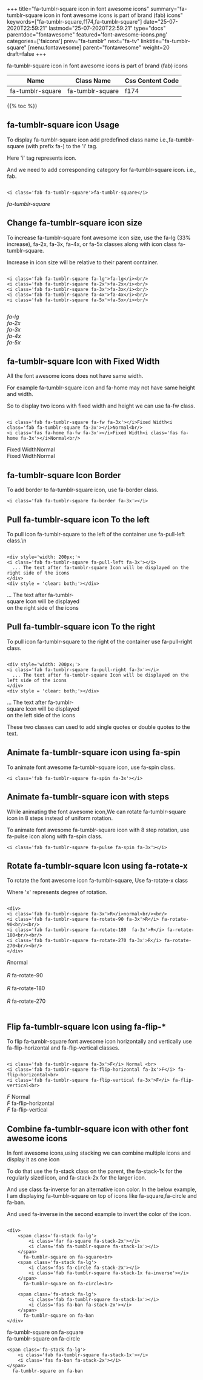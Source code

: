 +++
title="fa-tumblr-square icon in font awesome icons"
summary="fa-tumblr-square icon in font awesome icons is part of brand (fab) icons"
keywords=["fa-tumblr-square,f174,fa-tumblr-square"]
date="25-07-2020T22:59:21"
lastmod="25-07-2020T22:59:21"
type="docs"
parentdoc="fontawesome"
featured='font-awesome-icons.png'
categories=['faicons']
prev="fa-tumblr"
next="fa-tv"
linktitle="fa-tumblr-square"
[menu.fontawesome]
parent="fontawesome"
weight=20
draft=false
+++


fa-tumblr-square icon in font awesome icons is part of brand (fab) icons

<div class='table-responsive'><table class='table'><thead><tr><th>Name</th><th>Class Name</th><th>Css Content Code</th></tr></thead><tbody><tr><td>fa-tumblr-square</td><td>fa-tumblr-square</td><td>f174</td></tr></tbody></table></div>


{{% toc %}}


## fa-tumblr-square icon Usage

To display fa-tumblr-square icon add predefined class name i.e.,fa-tumblr-square (with prefix fa-) to the 'i' tag.

Here 'i' tag represents icon.

And we need to add corresponding category for fa-tumblr-square icon. i.e., fab.


```

<i class='fab fa-tumblr-square'>fa-tumblr-square</i>
```

<i class='fab fa-tumblr-square'>fa-tumblr-square</i>




## Change fa-tumblr-square icon size
To increase fa-tumblr-square font awesome icon size, use the fa-lg (33% increase), fa-2x, fa-3x, fa-4x, or fa-5x classes along with icon class fa-tumblr-square.

Increase in icon size will be relative to their parent container. 

```

<i class='fab fa-tumblr-square fa-lg'>fa-lg</i><br/>
<i class='fab fa-tumblr-square fa-2x'>fa-2x</i><br/>
<i class='fab fa-tumblr-square fa-3x'>fa-3x</i><br/>
<i class='fab fa-tumblr-square fa-4x'>fa-4x</i><br/>
<i class='fab fa-tumblr-square fa-5x'>fa-5x</i><br/>
            
```

<i class='fab fa-tumblr-square fa-lg'>fa-lg</i><br/>
<i class='fab fa-tumblr-square fa-2x'>fa-2x</i><br/>
<i class='fab fa-tumblr-square fa-3x'>fa-3x</i><br/>
<i class='fab fa-tumblr-square fa-4x'>fa-4x</i><br/>
<i class='fab fa-tumblr-square fa-5x'>fa-5x</i><br/>
            



## fa-tumblr-square Icon with Fixed Width 

All the font awesome icons does not have same width.

For example fa-tumblr-square icon and fa-home may not have same height and width.

So to display two icons with fixed width and height we can use fa-fw class.


```

<i class='fab fa-tumblr-square fa-fw fa-3x'></i>Fixed Width<i class='fab fa-tumblr-square fa-3x'></i>Normal<br/>
<i class='fas fa-home fa-fw fa-3x'></i>Fixed Width<i class='fas fa-home fa-3x'></i>Normal<br/>
```

<i class='fab fa-tumblr-square fa-fw fa-3x'></i>Fixed Width<i class='fab fa-tumblr-square fa-3x'></i>Normal<br/>
<i class='fas fa-home fa-fw fa-3x'></i>Fixed Width<i class='fas fa-home fa-3x'></i>Normal<br/>



## fa-tumblr-square Icon Border 

To add border to fa-tumblr-square icon, use fa-border class.


```
<i class='fab fa-tumblr-square fa-border fa-3x'></i>

```
<i class='fab fa-tumblr-square fa-border fa-3x'></i>





## Pull fa-tumblr-square icon To the left

To pull icon fa-tumblr-square to the left of the container use fa-pull-left class.\n

```

<div style='width: 200px;'>
<i class='fab fa-tumblr-square fa-pull-left fa-3x'></i>
  ... The text after fa-tumblr-square Icon will be displayed on the right side of the icons
</div>
<div style = 'clear: both;'></div>
```

<div style='width: 200px;'>
<i class='fab fa-tumblr-square fa-pull-left fa-3x'></i>
  ... The text after fa-tumblr-square Icon will be displayed on the right side of the icons
</div>
<div style = 'clear: both;'></div>




## Pull fa-tumblr-square icon To the right
To pull icon fa-tumblr-square to the right of the container use fa-pull-right class.

```

<div style='width: 200px;'>
<i class='fab fa-tumblr-square fa-pull-right fa-3x'></i>
  ... The text after fa-tumblr-square Icon will be displayed on the left side of the icons
</div>
<div style = 'clear: both;'></div>
```

<div style='width: 200px;'>
<i class='fab fa-tumblr-square fa-pull-right fa-3x'></i>
  ... The text after fa-tumblr-square Icon will be displayed on the left side of the icons
</div>
<div style = 'clear: both;'></div>

These two classes can used to add single quotes or double quotes to the text.


## Animate fa-tumblr-square icon using fa-spin
To animate font awesome fa-tumblr-square icon, use fa-spin class.

```
<i class='fab fa-tumblr-square fa-spin fa-3x'></i>
```
<i class='fab fa-tumblr-square fa-spin fa-3x'></i>




## Animate fa-tumblr-square icon with steps
While animating the font awesome icon,We can rotate fa-tumblr-square icon in 8 steps instead of uniform rotation.

To animate font awesome fa-tumblr-square icon with 8 step rotation, use fa-pulse icon along with fa-spin class.


```
<i class='fab fa-tumblr-square fa-pulse fa-spin fa-3x'></i>

```
<i class='fab fa-tumblr-square fa-pulse fa-spin fa-3x'></i>





## Rotate fa-tumblr-square Icon using fa-rotate-x
To rotate the font awesome icon fa-tumblr-square, Use fa-rotate-x class

Where 'x' represents degree of rotation.


```

<div>
<i class='fab fa-tumblr-square fa-3x'>R</i>normal<br/><br/>
<i class='fab fa-tumblr-square fa-rotate-90 fa-3x'>R</i> fa-rotate-90<br/><br/> 
<i class='fab fa-tumblr-square fa-rotate-180  fa-3x'>R</i> fa-rotate-180<br/><br/> 
<i class='fab fa-tumblr-square fa-rotate-270 fa-3x'>R</i> fa-rotate-270<br/><br/>
</div>
```

<div>
<i class='fab fa-tumblr-square fa-3x'>R</i>normal<br/><br/>
<i class='fab fa-tumblr-square fa-rotate-90 fa-3x'>R</i> fa-rotate-90<br/><br/> 
<i class='fab fa-tumblr-square fa-rotate-180  fa-3x'>R</i> fa-rotate-180<br/><br/> 
<i class='fab fa-tumblr-square fa-rotate-270 fa-3x'>R</i> fa-rotate-270<br/><br/>
</div>




## Flip fa-tumblr-square Icon using fa-flip-*
To flip fa-tumblr-square font awesome icon horizontally and vertically use fa-flip-horizontal and fa-flip-vertical classes. 

```

<i class='fab fa-tumblr-square fa-3x'>F</i> Normal <br>
<i class='fab fa-tumblr-square fa-flip-horizontal fa-3x'>F</i> fa-flip-horizontal<br>
<i class='fab fa-tumblr-square fa-flip-vertical fa-3x'>F</i> fa-flip-vertical<br>
```

<i class='fab fa-tumblr-square fa-3x'>F</i> Normal <br>
<i class='fab fa-tumblr-square fa-flip-horizontal fa-3x'>F</i> fa-flip-horizontal<br>
<i class='fab fa-tumblr-square fa-flip-vertical fa-3x'>F</i> fa-flip-vertical<br>




## Combine fa-tumblr-square icon with other font awesome icons
In font awesome icons,using stacking we can combine multiple icons and display it as one icon 

To do that use the fa-stack class on the parent, the fa-stack-1x for the regularly sized icon, and fa-stack-2x for the larger icon.

And use class fa-inverse for an alternative icon color. 
In the below example, I am displaying fa-tumblr-square on top of icons like fa-square,fa-circle and fa-ban.

And used fa-inverse in the second example to invert the color of the icon.

```

<div>
    <span class='fa-stack fa-lg'>
        <i class='far fa-square fa-stack-2x'></i>
        <i class='fab fa-tumblr-square fa-stack-1x'></i>
    </span>
      fa-tumblr-square on fa-square<br>
    <span class='fa-stack fa-lg'>
        <i class='fas fa-circle fa-stack-2x'></i>
        <i class='fab fa-tumblr-square fa-stack-1x fa-inverse'></i>
    </span>
      fa-tumblr-square on fa-circle<br>

    <span class='fa-stack fa-lg'>
        <i class='fab fa-tumblr-square fa-stack-1x'></i>
        <i class='fas fa-ban fa-stack-2x'></i>
    </span>
      fa-tumblr-square on fa-ban
</div>
```

<div>
    <span class='fa-stack fa-lg'>
        <i class='far fa-square fa-stack-2x'></i>
        <i class='fab fa-tumblr-square fa-stack-1x'></i>
    </span>
      fa-tumblr-square on fa-square<br>
    <span class='fa-stack fa-lg'>
        <i class='fas fa-circle fa-stack-2x'></i>
        <i class='fab fa-tumblr-square fa-stack-1x fa-inverse'></i>
    </span>
      fa-tumblr-square on fa-circle<br>

    <span class='fa-stack fa-lg'>
        <i class='fab fa-tumblr-square fa-stack-1x'></i>
        <i class='fas fa-ban fa-stack-2x'></i>
    </span>
      fa-tumblr-square on fa-ban
</div>






